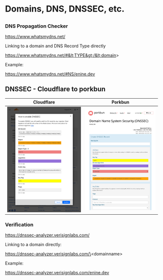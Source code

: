 # Domains, DNS, DNSSEC, etc.


##



### DNS Propagation Checker

https://www.whatsmydns.net/

Linking to a domain and DNS Record Type directly

https://www.whatsmydns.net/#&lt;TYPE&gt;/&lt;domain&gt;

Example:

https://www.whatsmydns.net/#NS/enine.dev




## DNSSEC - Cloudflare to porkbun

Cloudflare                 | Porkbun
:-------------------------:|:-----------------------:
![](cloudflare_dnssec.png) | ![](porkbun_dnssec.png)


### Verification

https://dnssec-analyzer.verisignlabs.com/

Linking to a domain directly:

https://dnssec-analyzer.verisignlabs.com/\<domainname\>

Example:

https://dnssec-analyzer.verisignlabs.com/enine.dev
